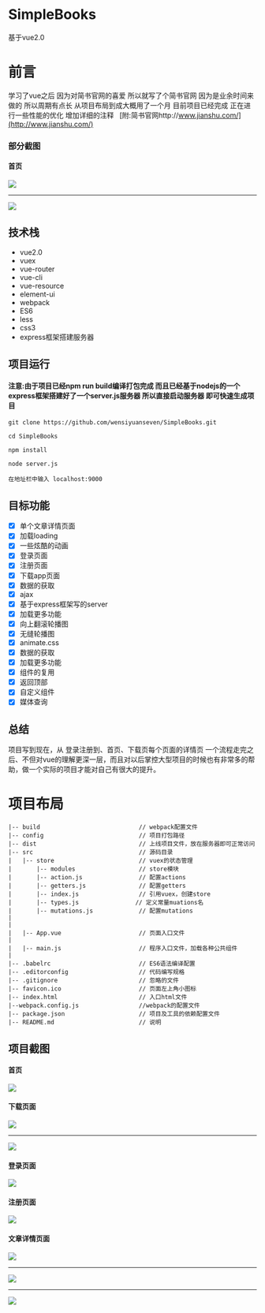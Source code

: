 # SimpleBooks
基于vue2.0
# 前言
学习了vue之后 因为对简书官网的喜爱 所以就写了个简书官网 因为是业余时间来做的 所以周期有点长 从项目布局到成大概用了一个月 目前项目已经完成 正在进行一些性能的优化
增加详细的注释   [附:简书官网http://www.jianshu.com/](http://www.jianshu.com/)
### 部分截图
#### 首页
<img src="https://github.com/wensiyuanseven/SimpleBooks/blob/master/src/assets/img/md1.png" />
<hr>
<img src="https://github.com/wensiyuanseven/SimpleBooks/blob/master/src/assets/img/md2.png"/> 

## 技术栈
<ul >
  <li >vue2.0</li>
  <li>vuex</li>
  <li>vue-router</li>
  <li>vue-cli</li>
  <li>vue-resource</li>
  <li>element-ui</li>
  <li>webpack</li>
  <li>ES6</li>
  <li>less</li>
  <li>css3</li>
  <li>express框架搭建服务器</li>
</ul>

##  项目运行

#### 注意:由于项目已经npm run build编译打包完成 而且已经基于nodejs的一个express框架搭建好了一个server.js服务器 所以直接启动服务器 即可快速生成项目
```
git clone https://github.com/wensiyuanseven/SimpleBooks.git

cd SimpleBooks

npm install

node server.js

在地址栏中输入 localhost:9000
```
## 目标功能
- [x] 单个文章详情页面
- [x] 加载loading
- [x] 一些炫酷的动画
- [x] 登录页面
- [x] 注册页面
- [x] 下载app页面
- [x] 数据的获取
- [x] ajax 
- [x] 基于express框架写的server
- [x] 加载更多功能
- [x] 向上翻滚轮播图
- [x] 无缝轮播图
- [x] animate.css
- [x] 数据的获取
- [x] 加载更多功能
- [x] 组件的复用
- [x] 返回顶部
- [x] 自定义组件
- [x] 媒体查询
##  总结
项目写到现在，从 登录注册到、首页、下载页每个页面的详情页 一个流程走完之后、不但对vue的理解更深一层，而且对以后掌控大型项目的时候也有非常多的帮助，做一个实际的项目才能对自己有很大的提升。
# 项目布局
```
|-- build                            // webpack配置文件
|-- config                           // 项目打包路径
|-- dist                          	 // 上线项目文件，放在服务器即可正常访问
|-- src                              // 源码目录
|   |-- store                        // vuex的状态管理
|       |-- modules                  // store模块
|       |-- action.js                // 配置actions
|       |-- getters.js               // 配置getters
|       |-- index.js                 // 引用vuex，创建store
|       |-- types.js                // 定义常量muations名
|       |-- mutations.js             // 配置mutations
|
|
|   |-- App.vue                      // 页面入口文件
|
|   |-- main.js                      // 程序入口文件，加载各种公共组件
|
|-- .babelrc                         // ES6语法编译配置
|-- .editorconfig                    // 代码编写规格
|-- .gitignore                       // 忽略的文件
|-- favicon.ico                      // 页面左上角小图标
|-- index.html                       // 入口html文件
|--webpack.config.js                 //webpack的配置文件
|-- package.json                     // 项目及工具的依赖配置文件
|-- README.md                        // 说明
```



## 项目截图
#### 首页
<img src="https://github.com/wensiyuanseven/SimpleBooks/blob/master/src/assets/img/md3.png" />

#### 下载页面
<img src="https://github.com/wensiyuanseven/SimpleBooks/blob/master/src/assets/img/md4.png" />
<hr>
<img src="https://github.com/wensiyuanseven/SimpleBooks/blob/master/src/assets/img/md5.png" />

#### 登录页面
<img src="https://github.com/wensiyuanseven/SimpleBooks/blob/master/src/assets/img/md6.png" />

#### 注册页面
<img src="https://github.com/wensiyuanseven/SimpleBooks/blob/master/src/assets/img/md7.png" />

#### 文章详情页面
<img src="https://github.com/wensiyuanseven/SimpleBooks/blob/master/src/assets/img/md8.png" />
<hr>
<img src="https://github.com/wensiyuanseven/SimpleBooks/blob/master/src/assets/img/md9.png" />
<hr>
<img src="https://github.com/wensiyuanseven/SimpleBooks/blob/master/src/assets/img/md10.png" />




